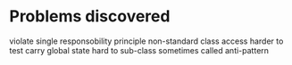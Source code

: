 # Problems discovered
violate single responsobility principle
non-standard class access
harder to test
carry global state
hard to sub-class
sometimes called anti-pattern